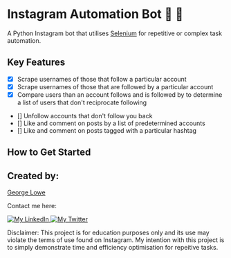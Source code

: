 # Instagram Automation Bot 📸 💬

A Python Instagram bot that utilises [Selenium](https://selenium-python.readthedocs.io/) for repetitive or complex task automation.

## Key Features

- [x] Scrape usernames of those that follow a particular account
- [x] Scrape usernames of those that are followed by a particular account
- [x] Compare users than an account follows and is followed by to determine a list of users that don't reciprocate following
- [] Unfollow accounts that don't follow you back
- [] Like and comment on posts by a list of predetermined accounts
- [] Like and comment on posts tagged with a particular hashtag

## How to Get Started

## Created by:

[George Lowe](https://github.com/georgelowe)

Contact me here:

<p align="left">
  <a href="https://www.linkedin.com/in/george-lowe/"> 
    <img alt="My LinkedIn" src="https://img.shields.io/badge/-LinkedIn-0072b1?style=flat&logo=Linkedin&logoColor=white" />
  </a>
  <a href="https://twitter.com/gloweio"> 
    <img alt="My Twitter" src="https://img.shields.io/badge/-Twitter-00acee?style=flat&logo=Twitter&logoColor=white" />
  </a>
</p>

Disclaimer: This project is for education purposes only and its use may violate the terms of use found on Instagram. My intention with this project is to simply demonstrate time and efficiency optimisation for repeitive tasks.
